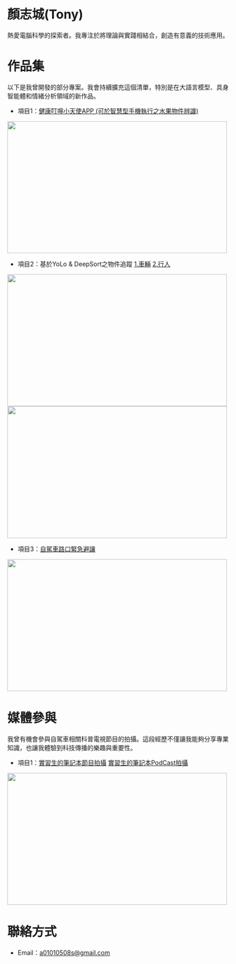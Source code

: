 # 顏志城(Tony)
熱愛電腦科學的探索者。我專注於將理論與實踐相結合，創造有意義的技術應用。

# 作品集
以下是我曾開發的部分專案。我會持續擴充這個清單，特別是在大語言模型、具身智能體和情緒分析領域的新作品。

- 項目1：[健康叮嚀小天使APP (可於智慧型手機執行之水果物件辨識)](https://youtu.be/GvsNPLzUvQg)
<img src="./phone.gif" width="500" height="300">

- 項目2：基於YoLo & DeepSort之物件追蹤 [1.車輛](https://youtu.be/l5ahsCPko4s) [2.行人](https://youtu.be/y1Zv07FIMk0)
<img src="./ob2_1c.gif" width="500" height="300">
<img src="./ob3_1cc.gif" width="500" height="300">

- 項目3：[自駕車路口緊急避讓](https://youtu.be/AaqckTvClVg)
<img src="./v1c.gif" width="500" height="300">

# 媒體參與
我曾有機會參與自駕車相關科普電視節目的拍攝。這段經歷不僅讓我能夠分享專業知識，也讓我體驗到科技傳播的樂趣與重要性。

- 項目1：[實習生的筆記本節目拍攝](https://youtu.be/FsgdbukNgEY?si=3-YY52wmtj8qfmUd&t=132) [實習生的筆記本PodCast拍攝](https://www.youtube.com/watch?v=8VfCMFU1eds&list=PLIUx-rz1y4R6h9U5_A8Of8rcHomr8WE_1&index=7)
<img src="./622.jpg" width="500" height="300">

# 聯絡方式
- Email：a01010508s@gmail.com

